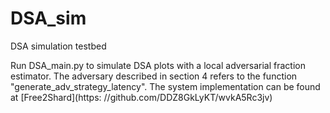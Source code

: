 # DSA_sim
DSA simulation testbed

Run DSA_main.py to simulate DSA plots with a local adversarial fraction estimator.
The adversary described in section 4 refers to the function "generate_adv_strategy_latency".
The system implementation can be found at [Free2Shard](https: //github.com/DDZ8GkLyKT/wvkA5Rc3jv)
